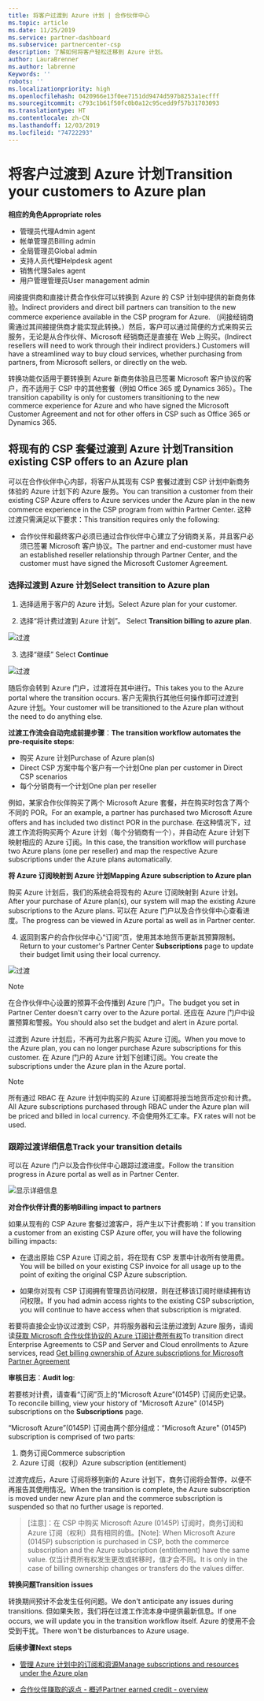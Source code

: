```yaml
---
title: 将客户过渡到 Azure 计划 | 合作伙伴中心
ms.topic: article
ms.date: 11/25/2019
ms.service: partner-dashboard
ms.subservice: partnercenter-csp
description: 了解如何将客户轻松迁移到 Azure 计划。
author: LauraBrenner
ms.author: labrenne
Keywords: ''
robots: ''
ms.localizationpriority: high
ms.openlocfilehash: 0420966e13f0ee7151dd9474d597b8253a1ecfff
ms.sourcegitcommit: c793c1b61f50fc0b0a12c95cedd9f57b31703093
ms.translationtype: HT
ms.contentlocale: zh-CN
ms.lasthandoff: 12/03/2019
ms.locfileid: "74722293"
---
```

# <a name="transition-your-customers-to-azure-plan"></a><span data-ttu-id="a01a1-103">将客户过渡到 Azure 计划</span><span class="sxs-lookup"><span data-stu-id="a01a1-103">Transition your customers to Azure plan</span></span>

<span data-ttu-id="a01a1-104">**相应的角色**</span><span class="sxs-lookup"><span data-stu-id="a01a1-104">**Appropriate roles**</span></span>

- <span data-ttu-id="a01a1-105">管理员代理</span><span class="sxs-lookup"><span data-stu-id="a01a1-105">Admin agent</span></span>
- <span data-ttu-id="a01a1-106">帐单管理员</span><span class="sxs-lookup"><span data-stu-id="a01a1-106">Billing admin</span></span>
- <span data-ttu-id="a01a1-107">全局管理员</span><span class="sxs-lookup"><span data-stu-id="a01a1-107">Global admin</span></span>
- <span data-ttu-id="a01a1-108">支持人员代理</span><span class="sxs-lookup"><span data-stu-id="a01a1-108">Helpdesk agent</span></span>
- <span data-ttu-id="a01a1-109">销售代理</span><span class="sxs-lookup"><span data-stu-id="a01a1-109">Sales agent</span></span>
- <span data-ttu-id="a01a1-110">用户管理管理员</span><span class="sxs-lookup"><span data-stu-id="a01a1-110">User management admin</span></span>

<span data-ttu-id="a01a1-111">间接提供商和直接计费合作伙伴可以转换到 Azure 的 CSP 计划中提供的新商务体验。</span><span class="sxs-lookup"><span data-stu-id="a01a1-111">Indirect providers and direct bill partners can transition to the new commerce experience available in the CSP program for Azure.</span></span> <span data-ttu-id="a01a1-112">（间接经销商需通过其间接提供商才能实现此转换。）然后，客户可以通过简便的方式来购买云服务，无论是从合作伙伴、Microsoft 经销商还是直接在 Web 上购买。</span><span class="sxs-lookup"><span data-stu-id="a01a1-112">(Indirect resellers will need to work through their indirect providers.) Customers will have a streamlined way to buy cloud services, whether purchasing from partners, from Microsoft sellers, or directly on the web.</span></span>

<span data-ttu-id="a01a1-113">转换功能仅适用于要转换到 Azure 新商务体验且已签署 Microsoft 客户协议的客户，而不适用于 CSP 中的其他套餐（例如 Office 365 或 Dynamics 365）。</span><span class="sxs-lookup"><span data-stu-id="a01a1-113">The transition capability is only for customers transitioning to the new commerce experience for Azure and who have signed the Microsoft Customer Agreement and not for other offers in CSP such as Office 365 or Dynamics 365.</span></span>

## <a name="transition-existing-csp-offers-to-an-azure-plan"></a><span data-ttu-id="a01a1-114">将现有的 CSP 套餐过渡到 Azure 计划</span><span class="sxs-lookup"><span data-stu-id="a01a1-114">Transition existing CSP offers to an Azure plan</span></span>

<span data-ttu-id="a01a1-115">可以在合作伙伴中心内部，将客户从其现有 CSP 套餐过渡到 CSP 计划中新商务体验的 Azure 计划下的 Azure 服务。</span><span class="sxs-lookup"><span data-stu-id="a01a1-115">You can transition a customer from their existing CSP Azure offers to Azure services under the Azure plan in the new commerce experience in the CSP program from within Partner Center.</span></span> <span data-ttu-id="a01a1-116">这种过渡只需满足以下要求：</span><span class="sxs-lookup"><span data-stu-id="a01a1-116">This transition requires only the following:</span></span>

- <span data-ttu-id="a01a1-117">合作伙伴和最终客户必须已通过合作伙伴中心建立了分销商关系，并且客户必须已签署 Microsoft 客户协议。</span><span class="sxs-lookup"><span data-stu-id="a01a1-117">The partner and end-customer must have an established reseller relationship through Partner Center, and the customer must have signed the Microsoft Customer Agreement.</span></span>

### <a name="select-transition-to-azure-plan"></a><span data-ttu-id="a01a1-118">选择过渡到 Azure 计划</span><span class="sxs-lookup"><span data-stu-id="a01a1-118">Select transition to Azure plan</span></span>

1. <span data-ttu-id="a01a1-119">选择适用于客户的 Azure 计划。</span><span class="sxs-lookup"><span data-stu-id="a01a1-119">Select Azure plan for your customer.</span></span>

2. <span data-ttu-id="a01a1-120">选择“将计费过渡到 Azure 计划”。 </span><span class="sxs-lookup"><span data-stu-id="a01a1-120">Select **Transition billing to azure plan**.</span></span>

![过渡](images/azure/transition1.png)

3. <span data-ttu-id="a01a1-122">选择“继续” </span><span class="sxs-lookup"><span data-stu-id="a01a1-122">Select **Continue**</span></span>

![过渡](images/azure/transition2.png)

<span data-ttu-id="a01a1-124">随后你会转到 Azure 门户，过渡将在其中进行。</span><span class="sxs-lookup"><span data-stu-id="a01a1-124">This takes you to the Azure portal where the transition occurs.</span></span> <span data-ttu-id="a01a1-125">客户无需执行其他任何操作即可过渡到 Azure 计划。</span><span class="sxs-lookup"><span data-stu-id="a01a1-125">Your customer will be transitioned to the Azure plan without the need to do anything else.</span></span> 

<span data-ttu-id="a01a1-126">**过渡工作流会自动完成前提步骤**：</span><span class="sxs-lookup"><span data-stu-id="a01a1-126">**The transition workflow automates the pre-requisite steps**:</span></span> 

- <span data-ttu-id="a01a1-127">购买 Azure 计划</span><span class="sxs-lookup"><span data-stu-id="a01a1-127">Purchase of Azure plan(s)</span></span> 
- <span data-ttu-id="a01a1-128">Direct CSP 方案中每个客户有一个计划</span><span class="sxs-lookup"><span data-stu-id="a01a1-128">One plan per customer in Direct CSP scenarios</span></span>  
- <span data-ttu-id="a01a1-129">每个分销商有一个计划</span><span class="sxs-lookup"><span data-stu-id="a01a1-129">One plan per reseller</span></span>  

<span data-ttu-id="a01a1-130">例如，某家合作伙伴购买了两个 Microsoft Azure 套餐，并在购买时包含了两个不同的 POR。</span><span class="sxs-lookup"><span data-stu-id="a01a1-130">For an example, a partner has purchased two Microsoft Azure offers and has included two distinct POR in the purchase.</span></span> <span data-ttu-id="a01a1-131">在这种情况下，过渡工作流将购买两个 Azure 计划（每个分销商有一个），并自动在 Azure 计划下映射相应的 Azure 订阅。</span><span class="sxs-lookup"><span data-stu-id="a01a1-131">In this case, the transition workflow will purchase two Azure plans (one per reseller) and map the respective Azure subscriptions under the Azure plans automatically.</span></span>  

<span data-ttu-id="a01a1-132">**将 Azure 订阅映射到 Azure 计划**</span><span class="sxs-lookup"><span data-stu-id="a01a1-132">**Mapping Azure subscription to Azure plan**</span></span>

<span data-ttu-id="a01a1-133">购买 Azure 计划后，我们的系统会将现有的 Azure 订阅映射到 Azure 计划。</span><span class="sxs-lookup"><span data-stu-id="a01a1-133">After your purchase of Azure plan(s), our system will map the existing Azure subscriptions to the Azure plans.</span></span> <span data-ttu-id="a01a1-134">可以在 Azure 门户以及合作伙伴中心查看进度。</span><span class="sxs-lookup"><span data-stu-id="a01a1-134">The progress can be viewed in Azure portal as well as in Partner center.</span></span> 

4. <span data-ttu-id="a01a1-135">返回到客户的合作伙伴中心“订阅”页，使用其本地货币更新其预算限制。 </span><span class="sxs-lookup"><span data-stu-id="a01a1-135">Return to your customer's Partner Center **Subscriptions** page to update their budget limit using their local currency.</span></span> 

![过渡](images/azure/transition3.png)

>[!NOTE]
><span data-ttu-id="a01a1-137">在合作伙伴中心设置的预算不会传播到 Azure 门户。</span><span class="sxs-lookup"><span data-stu-id="a01a1-137">The budget you set in Partner Center doesn't carry over to the Azure portal.</span></span> <span data-ttu-id="a01a1-138">还应在 Azure 门户中设置预算和警报。</span><span class="sxs-lookup"><span data-stu-id="a01a1-138">You should also set the budget and alert in Azure portal.</span></span>

<span data-ttu-id="a01a1-139">过渡到 Azure 计划后，不再可为此客户购买 Azure 订阅。</span><span class="sxs-lookup"><span data-stu-id="a01a1-139">When you move to the Azure plan, you can no longer purchase Azure subscriptions for this customer.</span></span> <span data-ttu-id="a01a1-140">在 Azure 门户的 Azure 计划下创建订阅。</span><span class="sxs-lookup"><span data-stu-id="a01a1-140">You create the subscriptions under the Azure plan in the Azure portal.</span></span>

>[!NOTE]
> <span data-ttu-id="a01a1-141">所有通过 RBAC 在 Azure 计划中购买的 Azure 订阅都将按当地货币定价和计费。</span><span class="sxs-lookup"><span data-stu-id="a01a1-141">All Azure subscriptions purchased through RBAC under the Azure plan will be priced and billed in local currency.</span></span> <span data-ttu-id="a01a1-142">不会使用外汇汇率。</span><span class="sxs-lookup"><span data-stu-id="a01a1-142">FX rates will not be used.</span></span>

### <a name="track-your-transition-details"></a><span data-ttu-id="a01a1-143">跟踪过渡详细信息</span><span class="sxs-lookup"><span data-stu-id="a01a1-143">Track your transition details</span></span>

<span data-ttu-id="a01a1-144">可以在 Azure 门户以及合作伙伴中心跟踪过渡进度。</span><span class="sxs-lookup"><span data-stu-id="a01a1-144">Follow the transition progress in Azure portal as well as in Partner Center.</span></span>

![显示详细信息](images/azure/details1.png)

<span data-ttu-id="a01a1-146">**对合作伙伴计费的影响**</span><span class="sxs-lookup"><span data-stu-id="a01a1-146">**Billing impact to partners**</span></span>

<span data-ttu-id="a01a1-147">如果从现有的 CSP Azure 套餐过渡客户，将产生以下计费影响：</span><span class="sxs-lookup"><span data-stu-id="a01a1-147">If you transition a customer from an existing CSP Azure offer, you will have the following billing impacts:</span></span>

- <span data-ttu-id="a01a1-148">在退出原始 CSP Azure 订阅之前，将在现有 CSP 发票中计收所有使用费。</span><span class="sxs-lookup"><span data-stu-id="a01a1-148">You will be billed on your existing CSP invoice for all usage up to the point of exiting the original CSP Azure subscription.</span></span>

- <span data-ttu-id="a01a1-149">如果你对现有 CSP 订阅拥有管理员访问权限，则在迁移该订阅时继续拥有访问权限。</span><span class="sxs-lookup"><span data-stu-id="a01a1-149">If you had admin access rights to the existing CSP subscription, you will continue to have access when that subscription is migrated.</span></span>

<span data-ttu-id="a01a1-150">若要将直接企业协议过渡到 CSP，并将服务器和云注册过渡到 Azure 服务，请阅读[获取 Microsoft 合作伙伴协议的 Azure 订阅计费所有权](https://docs.microsoft.com/azure/billing/mpa-request-ownership)</span><span class="sxs-lookup"><span data-stu-id="a01a1-150">To transition direct Enterprise Agreements to CSP and Server and Cloud enrollments to Azure services, read [Get billing ownership of Azure subscriptions for Microsoft Partner Agreement](https://docs.microsoft.com/azure/billing/mpa-request-ownership)</span></span>

<span data-ttu-id="a01a1-151">**审核日志**：</span><span class="sxs-lookup"><span data-stu-id="a01a1-151">**Audit log**:</span></span>

<span data-ttu-id="a01a1-152">若要核对计费，请查看“订阅”页上的“Microsoft Azure”(0145P) 订阅历史记录。 </span><span class="sxs-lookup"><span data-stu-id="a01a1-152">To reconcile billing, view your history of “Microsoft Azure" (0145P) subscriptions on the **Subscriptions** page.</span></span> 

<span data-ttu-id="a01a1-153">“Microsoft Azure”(0145P) 订阅由两个部分组成：</span><span class="sxs-lookup"><span data-stu-id="a01a1-153">“Microsoft Azure" (0145P) subscription is comprised of two parts:</span></span>
1. <span data-ttu-id="a01a1-154">商务订阅</span><span class="sxs-lookup"><span data-stu-id="a01a1-154">Commerce subscription</span></span> 
2. <span data-ttu-id="a01a1-155">Azure 订阅（权利）</span><span class="sxs-lookup"><span data-stu-id="a01a1-155">Azure subscription (entitlement)</span></span>

<span data-ttu-id="a01a1-156">过渡完成后，Azure 订阅将移到新的 Azure 计划下，商务订阅将会暂停，以便不再报告其使用情况。</span><span class="sxs-lookup"><span data-stu-id="a01a1-156">When the transition is complete, the Azure subscription is moved under new Azure plan and the commerce subscription is suspended so that no further usage is reported.</span></span>  

><span data-ttu-id="a01a1-157">[注意]：在 CSP 中购买 Microsoft Azure (0145P) 订阅时，商务订阅和 Azure 订阅（权利）具有相同的值。</span><span class="sxs-lookup"><span data-stu-id="a01a1-157">[Note]: When Microsoft Azure (0145P) subscription is purchased in CSP, both the commerce subscription and the Azure subscription (entitlement) have the same value.</span></span> <span data-ttu-id="a01a1-158">仅当计费所有权发生更改或转移时，值才会不同。</span><span class="sxs-lookup"><span data-stu-id="a01a1-158">It is only in the case of billing ownership changes or transfers do the values differ.</span></span> 

<span data-ttu-id="a01a1-159">**转换问题**</span><span class="sxs-lookup"><span data-stu-id="a01a1-159">**Transition issues**</span></span>

<span data-ttu-id="a01a1-160">转换期间预计不会发生任何问题。</span><span class="sxs-lookup"><span data-stu-id="a01a1-160">We don't anticipate any issues during transitions.</span></span> <span data-ttu-id="a01a1-161">但如果失败，我们将在过渡工作流本身中提供最新信息。</span><span class="sxs-lookup"><span data-stu-id="a01a1-161">If one occurs, we will update you in the transition workflow itself.</span></span> <span data-ttu-id="a01a1-162">Azure 的使用不会受到干扰。</span><span class="sxs-lookup"><span data-stu-id="a01a1-162">There won't be disturbances to Azure usage.</span></span>  

<span data-ttu-id="a01a1-163">**后续步骤**</span><span class="sxs-lookup"><span data-stu-id="a01a1-163">**Next steps**</span></span>

- [<span data-ttu-id="a01a1-164">管理 Azure 计划中的订阅和资源</span><span class="sxs-lookup"><span data-stu-id="a01a1-164">Manage subscriptions and resources under the Azure plan</span></span>](azure-plan-manage.md)

- [<span data-ttu-id="a01a1-165">合作伙伴赚取的返点 - 概述</span><span class="sxs-lookup"><span data-stu-id="a01a1-165">Partner earned credit - overview</span></span>](partner-earned-credit.md)



